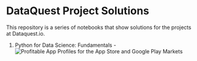 # DataQuest Project Solutions
This repository is a series of notebooks that show solutions for the projects at Dataquest.io.

1. Python for Data Science: Fundamentals - ![Profitable App Profiles for the App Store and Google Play Markets](https://github.com/doyinsolamiolaoye/DataQuest_Projects/blob/master/Profitable%20App%20Profiles%20for%20the%20App%20Store%20and%20Google%20Play%20Markets.ipynb)
 
